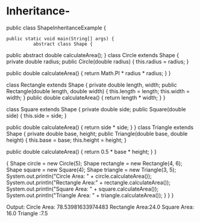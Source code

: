 # Inheritance-
public class ShapeInheritanceExample {

    public static void main(String[] args) {
              abstract class Shape {
public abstract double calculateArea();
}
class Circle extends Shape {
private double radius;
public Circle(double radius) {
this.radius = radius;
}

public double calculateArea() {
return Math.PI * radius * radius;
}
}

class Rectangle extends Shape {
private double length, width;
public Rectangle(double length, double width) {
this.length = length;
this.width = width;
}
public double calculateArea() {
return length * width;
}
}

class Square extends Shape {
private double side;
public Square(double side) {
this.side = side;
}

public double calculateArea() {
return side * side;
}
}
class Triangle extends Shape {
private double base, height;
public Triangle(double base, double height) {
this.base = base;
this.height = height;
}

public double calculateArea() {
return 0.5 * base * height;
}
}

 {
Shape circle = new Circle(5);
Shape rectangle = new Rectangle(4, 6);
Shape square = new Square(4);
Shape triangle = new Triangle(3, 5);
System.out.println("Circle Area: " + circle.calculateArea());
System.out.println("Rectangle Area:" + rectangle.calculateArea());
System.out.println("Square Area: " + square.calculateArea());
System.out.println("Triangle Area: " + triangle.calculateArea());
}
}
    }

Output:
Circle Area: 78.53981633974483
Rectangle Area:24.0
Square Area: 16.0
Triangle :7.5
